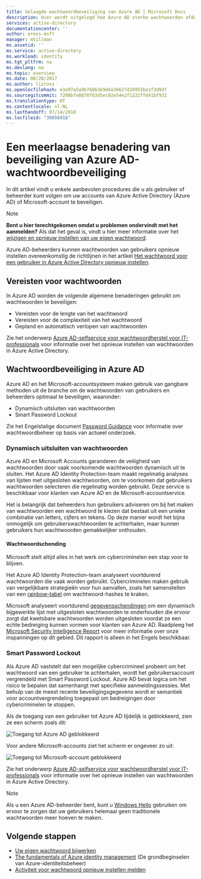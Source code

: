 ```yaml
---
title: Gelaagde wachtwoordbeveiliging van Azure AD | Microsoft Docs
description: Hier wordt uitgelegd hoe Azure AD sterke wachtwoorden afdwingt en wachtwoorden van gebruikers beschermt tegen cybercriminelen,
services: active-directory
documentationcenter: ''
author: eross-msft
manager: mtillman
ms.assetid: ''
ms.service: active-directory
ms.workload: identity
ms.tgt_pltfrm: na
ms.devlang: na
ms.topic: overview
ms.date: 08/28/2017
ms.author: lizross
ms.openlocfilehash: e3e97a5a9b768b3b9d4a36627d28955be1f3d9df
ms.sourcegitcommit: 7208bfe8878f83d5ec92e54e2f1222ffd41bf931
ms.translationtype: HT
ms.contentlocale: nl-NL
ms.lasthandoff: 07/14/2018
ms.locfileid: "39056916"
---
```

# <a name="a-multi-tiered-approach-to-azure-ad-password-security"></a>Een meerlaagse benadering van beveiliging van Azure AD-wachtwoordbeveiliging

In dit artikel vindt u enkele aanbevolen procedures die u als gebruiker of beheerder kunt volgen om uw accounts van Azure Active Directory (Azure AD) of Microsoft-account te beveiligen.

 > [!NOTE]
 > **Bent u hier terechtgekomen omdat u problemen ondervindt met het aanmelden?** Als dat het geval is, vindt u hier meer informatie over het [wijzigen en opnieuw instellen van uw eigen wachtwoord](user-help/active-directory-passwords-update-your-own-password.md).
 >
 > Azure AD-beheerders kunnen wachtwoorden van gebruikers opnieuw instellen overeenkomstig de richtlijnen in het artikel [Het wachtwoord voor een gebruiker in Azure Active Directory opnieuw instellen](fundamentals/active-directory-users-reset-password-azure-portal.md).
 >

## <a name="password-requirements"></a>Vereisten voor wachtwoorden

In Azure AD worden de volgende algemene benaderingen gebruikt om wachtwoorden te beveiligen:

* Vereisten voor de lengte van het wachtwoord
* Vereisten voor de complexiteit van het wachtwoord
* Gepland en automatisch verlopen van wachtwoorden

Zie het onderwerp [Azure AD-selfservice voor wachtwoordherstel voor IT-professionals](user-help/active-directory-passwords-update-your-own-password.md) voor informatie over het opnieuw instellen van wachtwoorden in Azure Active Directory.

## <a name="azure-ad-password-protections"></a>Wachtwoordbeveiliging in Azure AD

Azure AD en het Microsoft-accountsysteem maken gebruik van gangbare methoden uit de branche om de wachtwoorden van gebruikers en beheerders optimaal te beveiligen, waaronder:

* Dynamisch uitsluiten van wachtwoorden
* Smart Password Lockout

Zie het Engelstalige document [Password Guidance](https://aka.ms/passwordguidance) voor informatie over wachtwoordbeheer op basis van actueel onderzoek.

### <a name="dynamically-banned-passwords"></a>Dynamisch uitsluiten van wachtwoorden

Azure AD en Microsoft Accounts garanderen de veiligheid van wachtwoorden door vaak voorkomende wachtwoorden dynamisch uit te sluiten. Het Azure AD Identity Protection-team maakt regelmatig analyses van lijsten met uitgesloten wachtwoorden, om te voorkomen dat gebruikers wachtwoorden selecteren die regelmatig worden gebruikt. Deze service is beschikbaar voor klanten van Azure AD en de Microsoft-accountservice.

Het is belangrijk dat beheerders hun gebruikers adviseren om bij het maken van wachtwoorden een wachtwoord te kiezen dat bestaat uit een unieke combinatie van letters, cijfers en tekens. Op deze manier wordt het bijna onmogelijk om gebruikerswachtwoorden te achterhalen, maar kunnen gebruikers hun wachtwoorden gemakkelijker onthouden.

#### <a name="password-breaches"></a>Wachtwoordschending

Microsoft stelt altijd alles in het werk om cybercriminelen een stap voor te blijven.

Het Azure AD Identity Protection-team analyseert voortdurend wachtwoorden die vaak worden gebruikt. Cybercriminelen maken gebruik van vergelijkbare strategieën voor hun aanvallen, zoals het samenstellen van een [rainbow-tabel](https://en.wikipedia.org/wiki/Rainbow_table) om wachtwoord-hashes te kraken.

Microsoft analyseert voortdurend [gegevensschendingen](https://www.privacyrights.org/data-breaches) om een dynamisch bijgewerkte lijst met uitgesloten wachtwoorden te onderhouden die ervoor zorgt dat kwetsbare wachtwoorden worden uitgesloten voordat ze een echte bedreiging kunnen vormen voor klanten van Azure AD. Raadpleeg het [Microsoft Security Intelligence Report](https://www.microsoft.com/security/sir/default.aspx) voor meer informatie over onze inspanningen op dit gebied. Dit rapport is alleen in het Engels beschikbaar.

### <a name="smart-password-lockout"></a>Smart Password Lockout

Als Azure AD vaststelt dat een mogelijke cybercrimineel probeert om het wachtwoord van een gebruiker te achterhalen, wordt het gebruikersaccount vergrendeld met Smart Password Lockout. Azure AD bevat logica om het risico te bepalen dat samenhangt met specifieke aanmeldingssessies. Met behulp van de meest recente beveiligingsgegevens wordt er semantiek voor accountvergrendeling toegepast om bedreigingen door cybercriminelen te stoppen.

Als de toegang van een gebruiker tot Azure AD tijdelijk is geblokkeerd, zien ze een scherm zoals dit:

  ![Toegang tot Azure AD geblokkeerd](./media/active-directory-secure-passwords/locked-out-azuread.png)

Voor andere Microsoft-accounts ziet het scherm er ongeveer zo uit:

  ![Toegang tot Microsoft-account geblokkeerd](./media/active-directory-secure-passwords/locked-out-ms-accounts.png)

Zie het onderwerp [Azure AD-selfservice voor wachtwoordherstel voor IT-professionals](user-help/active-directory-passwords-update-your-own-password.md) voor informatie over het opnieuw instellen van wachtwoorden in Azure Active Directory.

  >[!NOTE]
  >Als u een Azure AD-beheerder bent, kunt u [Windows Hello](https://www.microsoft.com/windows/windows-hello) gebruiken om ervoor te zorgen dat uw gebruikers helemaal geen traditionele wachtwoorden meer hoeven te maken.
  >

## <a name="next-steps"></a>Volgende stappen

* [Uw eigen wachtwoord bijwerken](user-help/active-directory-passwords-update-your-own-password.md)
* [The fundamentals of Azure identity management](fundamentals-identity.md) (De grondbeginselen van Azure-identiteitsbeheer)
* [Activiteit voor wachtwoord opnieuw instellen melden](authentication/howto-sspr-reporting.md)
